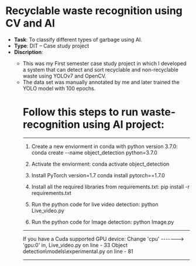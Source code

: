 # Recyclable waste recognition using CV and AI
- <strong>Task</strong>: To classify different types of garbage using AI.
- <strong>Type</strong>: DIT – Case study project
- <strong>Discription</strong>:
<ul><ul>
<li>This was my First semester case study project in which I developed a system that can detect and sort recyclable and non-recyclable waste using YOLOv7 and OpenCV.</li>
<li>The data set was manually annotated by me and later trained the YOLO model with 100 epochs.</li>

# Follow this steps to run waste-recognition using AI project:
-----------------------------------------------------------

1) Create a new enviorment in conda with python version 3.7.0:
conda create --name object_detection python=3.7.0

2) Activate the enviorment:
conda activate object_detection

3) Install PyTorch version=1.7
conda install pytorch==1.7.0

4) Install all the required libraries from requirements.txt:
pip install -r requirements.txt

5) Run the python code for live video detection:
python Live_video.py

6) Run the python code for Image detection:
python Image.py

************************************************************
If you have a Cuda supported GPU device:
Change 'cpu' -------> 'gpu:0'
in, Live_video.py on line - 33
    Object detection\models\experimental.py on line - 81
************************************************************
